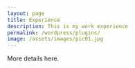 ```yaml
---
layout: page
title: Experience
description: This is my work experience
permalink: /wordpress/plugins/
image: /assets/images/pic01.jpg
---
```

More details here.